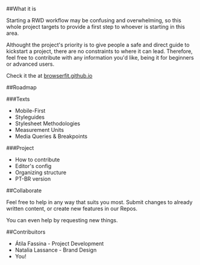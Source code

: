 ##What it is

Starting a RWD workflow may be confusing and overwhelming, so this whole project targets to provide a first step to whoever is starting in this area.

Althought the project's priority is to give people a safe and direct guide to kickstart a project, there are no constraints to where it can lead.
Therefore, feel free to contribute with any information you'd like, being it for beginners or advanced users.

Check it the at [browserfit.github.io](http://browserfit.github.io)

##Roadmap

###Texts
- Mobile-First
- Styleguides
- Stylesheet Methodologies
- Measurement Units
- Media Queries & Breakpoints

###Project
- How to contribute
- Editor's config
- Organizing structure
- PT-BR version

##Collaborate

Feel free to help in any way that suits you most.
Submit changes to already written content, or create new features in our Repos.

You can even help by requesting new things.


##Contribuitors

- Átila Fassina - Project Development
- Natalia Lassance - Brand Design
- You!